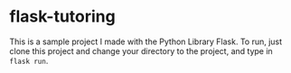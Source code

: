 # flask-tutoring

This is a sample project I made with the Python Library Flask.
To run, just clone this project and change your directory to the project, and type in `flask run`.
